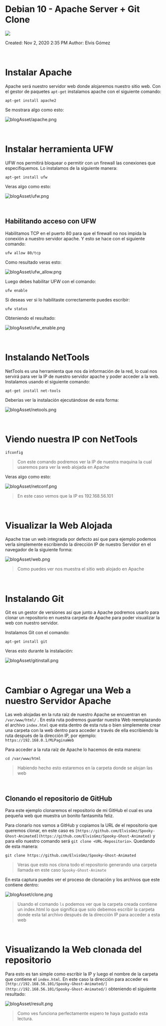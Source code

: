 # Debian 10 - Apache Server + Git Clone

![](https://blog.desdelinux.net/wp-content/uploads/2019/04/apache-blog.png)

Created: Nov 2, 2020 2:35 PM
Author: Elvis Gómez

<br>


# Instalar Apache

Apache será nuestro servidor web donde alojaremos nuestro sitio web. Con el gestor de paquetes `apt-get` instalamos apache con el siguiente comando:

```
apt-get install apache2
```

Se mostrara algo como esto:

![blogAsset/apache.png](blogAsset/apache.png)

<br>

# Instalar herramienta UFW

UFW nos permitirá bloquear o permitir con un firewall las conexiones que especifiquemos. Lo instalamos de la siguiente manera:

```
apt-get install ufw
```

Veras algo como esto:

![blogAsset/ufw.png](blogAsset/ufw.png)

<br>

## Habilitando acceso con UFW

Habilitamos TCP en el puerto 80 para que el firewall no nos impida la conexión a nuestro servidor apache. Y esto se hace con el siguiente comando:

```
ufw allow 80/tcp
```

Como resultado veras esto:

![blogAsset/ufw_allow.png](blogAsset/ufw_allow.png)

Luego debes habilitar UFW con el comando:

```
ufw enable
```

Si deseas ver si lo habilitaste correctamente puedes escribir:

```
ufw status
```

Obteniendo el resultado:

![blogAsset/ufw_enable.png](blogAsset/ufw_enable.png)

<br>

# Instalando NetTools

NetTools es una herramienta que nos da información de la red, lo cual nos servirá para ver la IP de nuestro servidor apache y poder acceder a la web. Instalamos usando el siguiente comando:

```
apt-get install net-tools
```

Deberías ver la instalación ejecutándose de esta forma:

![blogAsset/netools.png](blogAsset/netools.png)

<br>

# Viendo nuestra IP con NetTools

```
ifconfig
```

> Con este comando podremos ver la IP de nuestra maquina la cual usaremos para ver la web alojada en Apache

Veras algo como esto:

![blogAsset/netconf.png](blogAsset/netconf.png)

> En este caso vemos que la IP es 192.168.56.101

<br>

# Visualizar la Web Alojada

Apache trae un web integrada por defecto así que para ejemplo podemos verla simplemente escribiendo la dirección IP de nuestro Servidor en el navegador de la siguiente forma:

![blogAsset/web.png](blogAsset/web.png)

> Como puedes ver nos muestra el sitio web alojado en Apache

<br>

# Instalando Git

Git es un gestor de versiones así que junto a Apache podremos usarlo para clonar un repositorio en nuestra carpeta de Apache para poder visualizar la web con nuestro servidor.

Instalamos Git con el comando:

```
apt-get install git
```

Veras esto durante la instalación:

![blogAsset/gitinstall.png](blogAsset/gitinstall.png)

<br>

# Cambiar o Agregar una Web a nuestro Servidor Apache

Las web alojadas en la ruta raíz de nuestro Apache se encuentran en `/var/www/html/` . En esta ruta podremos guardar nuestra Web reemplazando el archivo `index.html` que esta dentro de esta ruta o bien simplemente crear una carpeta con la web dentro para acceder a través de ella escribiendo la ruta después de la dirección IP, por ejemplo: `https://192.168.0.1/MiPaginaWeb`

Para acceder a la ruta raíz de Apache lo hacemos de esta manera:

```
cd /var/www/html
```

> Habiendo hecho esto estaremos en la carpeta donde se alojan las web

<br>

## Clonando el repositorio de GitHub

Para este ejemplo clonaremos el repositorio de mi GitHub el cual es una pequeña web  que muestra un bonito fantasmita feliz.

Para clonarlo nos vamos a GitHub y copiamos la URL de el repositorio que queremos clonar, en este caso es `[https://github.com/ElvisGmz/Spooky-Ghost-Animated](https://github.com/ElvisGmz/Spooky-Ghost-Animated)` y para ello nuestro comando será `git clone <URL-Repositorio>`. Quedando de esta manera:

```
git clone https://github.com/ElvisGmz/Spooky-Ghost-Animated
```

> Veras que esto nos clona todo el repositorio generando una carpeta llamada en este caso `Spooky-Ghost-Animate`

En esta captura puedes ver el proceso de clonación y los archivos que este contiene dentro:

![blogAsset/clone.png](blogAsset/clone.png)

> Usando el comando `ls` podemos ver que la carpeta creada contiene un index.html lo que significa que solo debemos escribir la carpeta donde esta tal archivo después de la dirección IP para acceder a esta web

<br>

# Visualizando la Web clonada del repositorio

Para esto es tan simple como escribir la IP y luego el nombre de la carpeta que contiene el `index.html`. En este caso la dirección para acceder es `[http://192.168.56.101/Spooky-Ghost-Animated/](http://192.168.56.101/Spooky-Ghost-Animated/)` obteniendo el siguiente resultado:

![blogAsset/result.png](blogAsset/result.png)

> Como ves funciona perfectamente espero te haya gustado esta lectura.